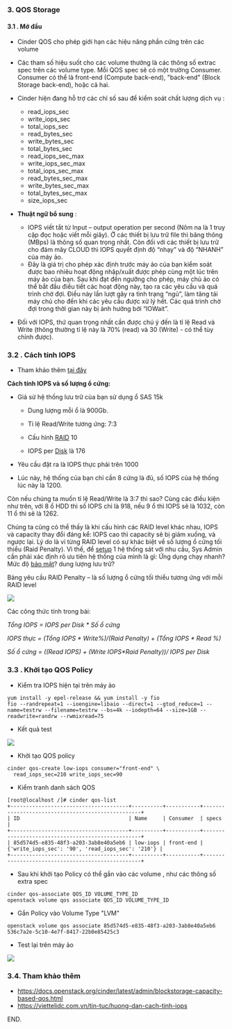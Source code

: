 

### 3. QOS Storage


#### 3.1 . Mở đầu
- Cinder QOS cho phép giới hạn các hiệu năng phần cứng trên các volume 
- Các tham số hiệu suốt cho các volume thường là các thông số extrac spec trên các volume type. Mỗi QOS spec sẽ có một trường Consumer. Consumer có thể là front-end (Compute back-end), "back-end" (Block Storage back-end), hoặc cả hai. 
- Cinder hiện đang hỗ trợ các chỉ số sau để kiểm soát chất lượng dịch vụ  :
	-    read_iops_sec
	-   write_iops_sec
	-   total_iops_sec
	-   read_bytes_sec
	-   write_bytes_sec
	-   total_bytes_sec
	-   read_iops_sec_max
	-   write_iops_sec_max
	-   total_iops_sec_max
	-   read_bytes_sec_max
	-   write_bytes_sec_max
	-   total_bytes_sec_max
	-   size_iops_sec

- **Thuật ngữ bổ sung** : 
	- IOPS viết tắt từ Input – output operation per second (Nôm na là 1 truy cập đọc hoặc viết mỗi giây). Ở các thiết bị lưu trữ file thì băng thông (MBps) là thông số quan trọng nhất. Còn đối với các thiết bị lưu trữ cho đám mây CLOUD thì IOPS quyết định độ “nhạy” và độ “NHANH” của máy ảo.
	- Đây là giá trị cho phép xác định trước máy ảo của bạn kiểm soát được bao nhiêu hoạt động nhập/xuất được phép cùng một lúc trên máy ảo của bạn. Sau khi đạt đến ngưỡng cho phép, máy chủ ảo có thể bắt đầu điều tiết các hoạt động này, tạo ra các yêu cầu và quá trình chờ đợi. Điều này lần lượt gây ra tình trạng “ngủ”, làm tăng tải máy chủ cho đến khi các yêu cầu được xử lý hết. Các quá trình chờ đợi trong thời gian này bị ảnh hưởng bởi “IOWait”.
- Đối với IOPS, thứ quan trọng nhất cần được chú ý đến là tỉ lệ Read và Write (thông thường tỉ lệ này là 70% (read) và 30 (Write) - có thể tùy chỉnh được).


### 3.2 . Cách tính IOPS

- Tham khảo thêm [tại đây](https://www.gocit.vn/bai-viet/tim-hieu-ve-cac-thong-so-iops-latency-va-throughput/)

**Cách tính IOPS và số lượng ổ cứng:**

-  Giả sử hệ thống lưu trữ của bạn sử dụng ổ SAS 15k

	-	Dung lượng mỗi ổ là 900Gb.

	-	Tỉ lệ Read/Write tương ứng: 7:3

	-	Cấu hình  [RAID](https://www.gocit.vn/bai-viet/tag/raid/ "Posts tagged with RAID")  10

	-	IOPS per  [Disk](https://www.gocit.vn/bai-viet/tag/disk/ "Posts tagged with Disk")  là 176

-	Yêu cầu đặt ra là IOPS thực phải trên 1000

-	Lúc này, hệ thống của bạn chỉ cần 8 cứng là đủ, số IOPS của hệ thống lúc này là 1200.


Còn nếu chúng ta muốn tỉ lệ Read/Write là 3:7 thì sao? Cùng các điều kiện như trên, với 8 ổ HDD thì số IOPS chỉ là 918, nếu 9 ổ thì IOPS sẽ là 1032, còn 11 ổ thì sẽ là 1262.

Chúng ta cũng có thể thấy là khi cấu hình các RAID level khác nhau, IOPS và capacity thay đổi đáng kể: IOPS cao thì capacity sẽ bị giảm xuống, và ngược lại. Lý do là vì từng RAID level có sự khác biệt về số lượng ổ cứng tối thiểu (Raid Penalty). Vì thế, để  [setup](https://www.gocit.vn/bai-viet/tag/setup/ "Posts tagged with Setup")  1 hệ thống sát với nhu cầu, Sys Admin cần phải xác định rõ ưu tiên hệ thống của mình là gì: Ứng dụng chạy nhanh? Mức độ  [bảo mật](https://www.gocit.vn/bai-viet/tag/bao-mat/ "Posts tagged with Bảo Mật")? dung lượng lưu trữ?

Bảng yêu cầu RAID Penalty – là số lượng ổ cứng tối thiểu tương ứng với mỗi RAID level

![](https://www.gocit.vn/wp-content/uploads/2017/10/p1.png)

Các công thức tính trong bài:

_Tổng IOPS = IOPS per Disk * Số ổ cứng_

_IOPS thực = (Tổng IOPS * Write%)/(Raid Penalty) + (Tổng IOPS * Read %)_

_Số ổ cứng = ((Read IOPS) + (Write IOPS*Raid Penalty))/ IOPS per Disk_


### 3.3 . Khởi tạo QOS Policy

-  Kiểm tra IOPS hiện tại trên máy ảo
```
yum install -y epel-release && yum install -y fio
fio --randrepeat=1 --ioengine=libaio --direct=1 --gtod_reduce=1 --name=testrw --filename=testrw --bs=4k --iodepth=64 --size=1GB --readwrite=randrw --rwmixread=75
```
- Kết quả test

![](https://i.imgur.com/bPNfYW4.png)


- Khởi tạo QOS policy

```
cinder qos-create low-iops consumer="front-end" \
  read_iops_sec=210 write_iops_sec=90

```

- Kiểm tranh danh sách QOS
```
[root@localhost /]# cinder qos-list
+--------------------------------------+----------+-----------+--------------------------------------------------+
| ID                                   | Name     | Consumer  | specs                                            |
+--------------------------------------+----------+-----------+--------------------------------------------------+
| 85d574d5-e835-48f3-a203-3ab8e40a5eb6 | low-iops | front-end | {'write_iops_sec': '90', 'read_iops_sec': '210'} |
+--------------------------------------+----------+-----------+--------------------------------------------------+

```

- Sau khi khởi tạo Policy có thể gắn vào các volume , như các thông số extra spec
```
cinder qos-associate QOS_ID VOLUME_TYPE_ID
openstack volume qos associate QOS_ID VOLUME_TYPE_ID
``` 

- Gắn Policy vào Volume Type "LVM"
```
openstack volume qos associate 85d574d5-e835-48f3-a203-3ab8e40a5eb6 536c7a2e-5c10-4e7f-8417-22b0e85425c3

```

- Test lại trên máy ảo

![](https://i.imgur.com/DBGqWcv.png)

### 3.4. Tham khảo thêm

- https://docs.openstack.org/cinder/latest/admin/blockstorage-capacity-based-qos.html
- https://viettelidc.com.vn/tin-tuc/huong-dan-cach-tinh-iops

END. 
